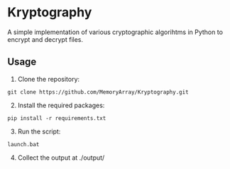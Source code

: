 # Kryptography

A simple implementation of various cryptographic algorihtms in Python to encrypt and decrypt files.

## Usage

1. Clone the repository:

```
git clone https://github.com/MemoryArray/Kryptography.git
```

2. Install the required packages:

```
pip install -r requirements.txt
```

3. Run the script:


```
launch.bat
```

4. Collect the output at ./output/